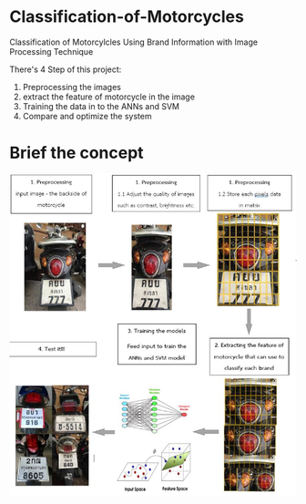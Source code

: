 # Classification-of-Motorcycles
Classification of Motorcylcles Using Brand Information  with Image Processing Technique

There's 4 Step of this project:
1. Preprocessing the images
2. extract the feature of motorcycle in the image
3. Training the data in to the ANNs and SVM
4. Compare and optimize the system

# Brief the concept
![Brief_concept](https://github.com/XezXey/Classification-of-Motorcycles/blob/master/misc/Brief_concept.JPG)
